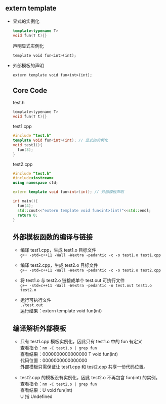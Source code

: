 ## extern template
* 显式的实例化
  ```.cpp
  template<typename T>
  void fun(T t){}
  ```
  声明显式实例化
  ```
  template void fun<int>(int);
  ```
* 外部模板的声明
  ```
  extern template void fun<int>(int);
  ```
  
  ## Core Code
  
  test.h
  ```.h
  template<typename T>
  void fun(T t){}
  ```
  
  test1.cpp
  ```.cpp
  #include "test.h"
  template void fun<int>(int); // 显式的实例化
  void test1(){
    fun(3);
  }
  ```
  
  test2.cpp
  ```.cpp
  #include "test.h"
  #include<iostream>
  using namespace std;

  extern template void fun<int>(int); // 外部模板声明

  int main(){
    fun(4);
    std::cout<<"extern template void fun<int>(int)"<<std::endl;
    return 0;
  }
  ```
  
  ## 外部模板函数的编译与链接<br>
  * 编译 test1.cpp，生成 test1.o 目标文件<br>
    `g++ -std=c++11 -Wall -Wextra -pedantic -c -o test1.o test1.cpp`
  
  * 编译 test2.cpp，生成 test2.o 目标文件<br>
    `g++ -std=c++11 -Wall -Wextra -pedantic -c -o test2.o test2.cpp`
  
  * 将 test1.o 与 test2.o 链接成单个 test.out 可执行文件<br>
    `g++ -std=c++11 -Wall -Wextra -pedantic -o test.out test1.o test2.o`
  
  * 运行可执行文件<br>
    `./test.out`<br>
    运行结果：extern template void fun<int>(int)<br>
  
  ## 编译解析外部模板<br>
  
  * 只有 test1.cpp 模板实例化，因此只有 test1.o 中的 fun 有定义<br>
    查看指令：`nm -C test1.o | grep fun`<br>
    查看结果：0000000000000000 T void fun<int>(int)<br>
    代码位置：0000000000000000<br>
    外部模板只需保证让 test1.cpp 和 test2.cpp 共享一份代码位置。<br>
    
  
  * test2.cpp 的模板没有实例化，因此 test2.o 不再包含 fun<int>(int) 的实例。<br>
    查看指令：`nm -C test2.o | grep fun`<br>
    查看结果：U void fun<int>(int)<br>
    U 指 Undefined<br>
  
  
  
